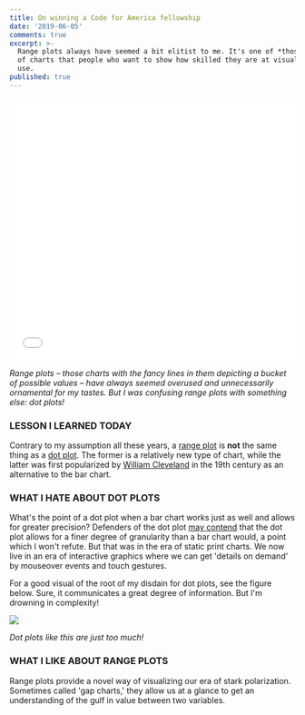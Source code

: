 ```yaml
---
title: On winning a Code for America fellowship
date: '2019-06-05'
comments: true
excerpt: >-
  Range plots always have seemed a bit elitist to me. It's one of *those* types
  of charts that people who want to show how skilled they are at visualization
  use.
published: true
---
```


<p><iframe id="datawrapper-chart-q9mVW" src="//datawrapper.dwcdn.net/q9mVW/1/" scrolling="no" frameborder="0" allowtransparency="true" style="width: 0; min-width: 100% !important;" height="462"></iframe><script type="text/javascript">if("undefined"==typeof window.datawrapper)window.datawrapper={};window.datawrapper["q9mVW"]={},window.datawrapper["q9mVW"].embedDeltas={"100":902,"200":630,"300":535,"400":518,"500":462,"700":462,"800":437,"900":423,"1000":406},window.datawrapper["q9mVW"].iframe=document.getElementById("datawrapper-chart-q9mVW"),window.datawrapper["q9mVW"].iframe.style.height=window.datawrapper["q9mVW"].embedDeltas[Math.min(1e3,Math.max(100*Math.floor(window.datawrapper["q9mVW"].iframe.offsetWidth/100),100))]+"px",window.addEventListener("message",function(a){if("undefined"!=typeof a.data["datawrapper-height"])for(var b in a.data["datawrapper-height"])if("q9mVW"==b)window.datawrapper["q9mVW"].iframe.style.height=a.data["datawrapper-height"][b]+"px"});</script></p>
<p>
<em>Range plots – those charts with the fancy lines in them depicting a bucket of possible values – have always seemed overused and unnecessarily ornamental for my tastes. But I was confusing range plots with something else: dot plots!</em></p>

### LESSON I LEARNED TODAY
Contrary to my assumption all these years, a [range plot](https://academy.datawrapper.de/article/111-how-to-create-a-range-plot) is **not** the same thing as a [dot plot](https://en.wikipedia.org/wiki/Dot_plot_(statistics)). The former is a relatively new type of chart, while the latter was first popularized by [William Cleveland](https://en.wikipedia.org/wiki/William_S._Cleveland) in the 19th century as an alternative to the bar chart.

### WHAT I HATE ABOUT DOT PLOTS
What's the point of a dot plot when a bar chart works just as well and allows for greater precision? Defenders of the dot plot [may contend](http://www.maartenlambrechts.com/2015/05/03/to-the-point-7-reasons-you-should-use-dot-graphs.html) that the dot plot allows for a finer degree of granularity than a bar chart would, a point which I won't refute. But that was in the era of static print charts. We now live in an era of interactive graphics where we can get 'details on demand' by mouseover events and touch gestures.

For a good visual of the root of my disdain for dot plots, see the figure below. Sure, it communicates a great degree of information. But I'm drowning in complexity!

![](http://www.maartenlambrechts.com/assets/dotplot_eurostat.png)

*Dot plots like this are just too much!*

### WHAT I LIKE ABOUT RANGE PLOTS 
Range plots provide a novel way of visualizing our era of stark polarization. Sometimes called 'gap charts,' they allow us at a glance to get an understanding of the gulf in value between two variables.
